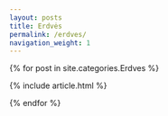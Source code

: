```yaml
---
layout: posts
title: Erdvės
permalink: /erdves/
navigation_weight: 1
---
```

{% for post in site.categories.Erdves %}

{% include article.html %}

{% endfor %}
